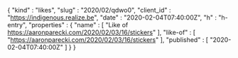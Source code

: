 {
  "kind" : "likes",
  "slug" : "2020/02/qdwo0",
  "client_id" : "https://indigenous.realize.be",
  "date" : "2020-02-04T07:40:00Z",
  "h" : "h-entry",
  "properties" : {
    "name" : [ "Like of https://aaronparecki.com/2020/02/03/16/stickers" ],
    "like-of" : [ "https://aaronparecki.com/2020/02/03/16/stickers" ],
    "published" : [ "2020-02-04T07:40:00Z" ]
  }
}
